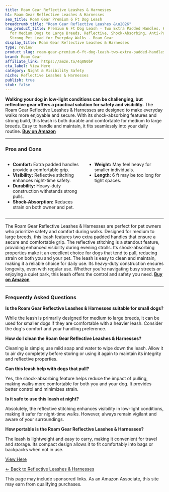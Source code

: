 ```yaml
---
title: Roam Gear Reflective Leashes & Harnesses
h1: Roam Gear Reflective Leashes & Harnesses
seo_title: Roam Gear Premium 6 Ft Dog Leash
breadcrumb_title: "Roam Gear Reflective Leashes &\u2026"
raw_product_title: Premium 6 Ft Dog Leash - Two Extra Padded Handles, Heavy Duty Leashes
  for Medium Dogs to Large Breeds, Reflective, Shock-Absorbing, Anti-Pull Rope Leash,
  Strong Pet Lead for Everyday Walks - Roam Gear
display_title: Roam Gear Reflective Leashes & Harnesses
type: review
product_slug: roam-gear-premium-6-ft-dog-leash-two-extra-padded-handles-heavy-duty-le-2809108d
brand: Roam Gear
affiliate_link: https://amzn.to/4q8N0bP
cta_label: View Here
category: Night & Visibility Safety
niche: Reflective Leashes & Harnesses
publish: true
stub: false
---
```


<div id="intro" class="full-width">
  <p><strong>Walking your dog in low-light conditions can be challenging, but reflective gear offers a practical solution for safety and visibility.</strong> The Roam Gear Reflective Leashes & Harnesses are designed to make everyday walks more enjoyable and secure. With its shock-absorbing features and strong build, this leash is both durable and comfortable for medium to large breeds. Easy to handle and maintain, it fits seamlessly into your daily routine. <a href="https://amzn.to/4q8N0bP" rel="nofollow sponsored noopener" target="_blank"><strong>Buy on Amazon</strong></a></p>
</div>

<hr />
<h3 id="pros-cons">Pros and Cons</h3>
<div class="pc-grid" style="display:grid;grid-template-columns:1fr 1fr;gap:16px;">
  <ul>
    <li><strong>Comfort:</strong> Extra padded handles provide a comfortable grip.</li>
    <li><strong>Visibility:</strong> Reflective stitching enhances night-time safety.</li>
    <li><strong>Durability:</strong> Heavy-duty construction withstands strong pulls.</li>
    <li><strong>Shock-Absorption:</strong> Reduces strain on both owner and pet.</li>
  </ul>
  <ul>
    <li><strong>Weight:</strong> May feel heavy for smaller individuals.</li>
    <li><strong>Length:</strong> 6 ft may be too long for tight spaces.</li>
  </ul>
</div>
<hr />

<div class="full-width">
  <p>The Roam Gear Reflective Leashes & Harnesses are perfect for pet owners who prioritize safety and comfort during walks. Designed for medium to large breeds, this leash features two extra padded handles that ensure a secure and comfortable grip. The reflective stitching is a standout feature, providing enhanced visibility during evening strolls. Its shock-absorbing properties make it an excellent choice for dogs that tend to pull, reducing strain on both you and your pet. The leash is easy to clean and maintain, making it a reliable choice for daily use. Its heavy-duty construction ensures longevity, even with regular use. Whether you're navigating busy streets or enjoying a quiet park, this leash offers the control and safety you need. <a href="https://amzn.to/4q8N0bP" rel="nofollow sponsored noopener" target="_blank"><strong>Buy on Amazon</strong></a></p>
</div>

<hr />
<h3 id="faqs">Frequently Asked Questions</h3>

<p><strong>Is the Roam Gear Reflective Leashes & Harnesses suitable for small dogs?</strong></p>
<p>While the leash is primarily designed for medium to large breeds, it can be used for smaller dogs if they are comfortable with a heavier leash. Consider the dog's comfort and your handling preference.</p>

<p><strong>How do I clean the Roam Gear Reflective Leashes & Harnesses?</strong></p>
<p>Cleaning is simple; use mild soap and water to wipe down the leash. Allow it to air dry completely before storing or using it again to maintain its integrity and reflective properties.</p>

<p><strong>Can this leash help with dogs that pull?</strong></p>
<p>Yes, the shock-absorbing feature helps reduce the impact of pulling, making walks more comfortable for both you and your dog. It provides better control and minimizes strain.</p>

<p><strong>Is it safe to use this leash at night?</strong></p>
<p>Absolutely, the reflective stitching enhances visibility in low-light conditions, making it safer for night-time walks. However, always remain vigilant and aware of your surroundings.</p>

<p><strong>How portable is the Roam Gear Reflective Leashes & Harnesses?</strong></p>
<p>The leash is lightweight and easy to carry, making it convenient for travel and storage. Its compact design allows it to fit comfortably into bags or backpacks when not in use.</p>
<p><a class="btn" href="https://amzn.to/4q8N0bP" target="_blank" rel="nofollow sponsored noopener">View Here</a></p>
<p><a href="/roundups/night-visibility-safety/reflective-leashes-harnesses/">← Back to Reflective Leashes & Harnesses</a></p>
<aside class="disclosure">This page may include sponsored links. As an Amazon Associate, this site may earn from qualifying purchases.</aside>
